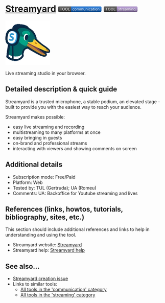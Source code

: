 # [Streamyard](https://streamyard.com/broadcasts)  [<img src="images/communication.png" align="bottom">](https://github.com/e-CLOSE/Toolbox/issues?q=label%3A01_TOOL+label%3Acommunication) [<img src="images/streaming.png" align="bottom">](https://github.com/e-CLOSE/Toolbox/issues?q=label%3A01_TOOL+label%3Astreaming)

![Streamyard Logo](images/streamyard.png)

Live streaming studio in your browser.


## Detailed description & quick guide

Streamyard is a trusted microphone, a stable podium, an elevated stage - built to provide you with the easiest way to reach your audience.

Streamyard makes possible:
- easy live streaming and recording
- multistreaming to many platforms at once
- easy bringing in guests
- on-brand and professional streams
- interacting with viewers and showing comments on screen


## Additional details

- Subscription mode: Free/Paid
- Platform: Web
- Tested by: TUL (Gertruda); UA (Romeu)
- Comments: UA: Backoffice for Youtube streaming and lives


## References (links, howtos, tutorials, bibliography, sites, etc.)

This section should include additional references and links to help in
understanding and using the tool.

- Streamyard website: [Streamyard](https://streamyard.com/broadcasts)
- Streamyard help: [Streamyard help](https://support.streamyard.com/hc/en-us)


## See also...

- [Streamyard creation issue](https://github.com/e-CLOSE/Toolbox/issues/161)
- Links to similar tools:
  - [All tools in the 'communication' category](https://github.com/e-CLOSE/Toolbox/issues?q=label%3A01_TOOL+label%3Acommunication)
  - [All tools in the 'streaming' category](https://github.com/e-CLOSE/Toolbox/issues?q=label%3A01_TOOL+label%3Astreaming)
